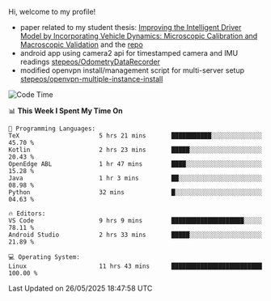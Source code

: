 Hi, welcome to my profile!

* paper related to my student thesis: [Improving the Intelligent Driver Model by Incorporating Vehicle Dynamics: Microscopic Calibration and Macroscopic Validation](https://doi.org/10.48550/arXiv.2408.03722) and the [repo](https://github.com/stepeos/pycarmodel_calibration)
* android app using camera2 api for timestamped camera and IMU readings [stepeos/OdometryDataRecorder](https://github.com/stepeos/OdometryDataRecorder)
* modified openvpn install/management script for multi-server setup [stepeos/openvpn-multiple-instance-install](https://github.com/stepeos/openvpn-multiple-instance-install)

<!--START_SECTION:waka-->
![Code Time](http://img.shields.io/badge/Code%20Time-2%2C032%20hrs%2043%20mins-blue)

📊 **This Week I Spent My Time On** 

```text
💬 Programming Languages: 
TeX                      5 hrs 21 mins       ███████████░░░░░░░░░░░░░░   45.70 % 
Kotlin                   2 hrs 23 mins       █████░░░░░░░░░░░░░░░░░░░░   20.43 % 
OpenEdge ABL             1 hr 47 mins        ████░░░░░░░░░░░░░░░░░░░░░   15.28 % 
Java                     1 hr 3 mins         ██░░░░░░░░░░░░░░░░░░░░░░░   08.98 % 
Python                   32 mins             █░░░░░░░░░░░░░░░░░░░░░░░░   04.63 % 

🔥 Editors: 
VS Code                  9 hrs 9 mins        ████████████████████░░░░░   78.11 % 
Android Studio           2 hrs 33 mins       █████░░░░░░░░░░░░░░░░░░░░   21.89 % 

💻 Operating System: 
Linux                    11 hrs 43 mins      █████████████████████████   100.00 % 
```


 Last Updated on 26/05/2025 18:47:58 UTC
<!--END_SECTION:waka-->
